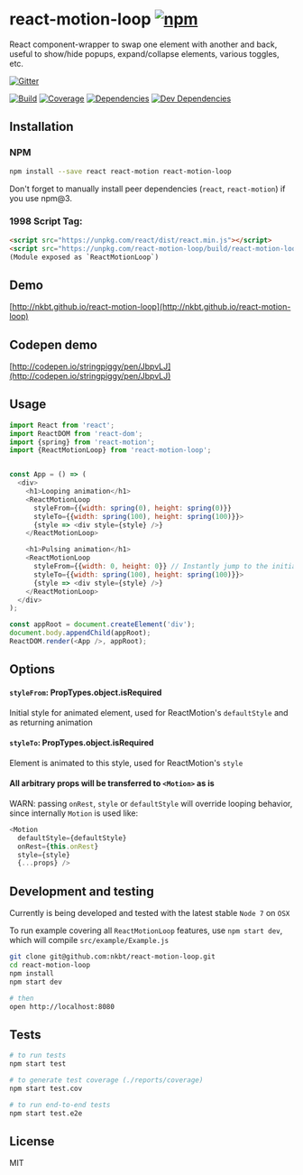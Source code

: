 # react-motion-loop [![npm](https://img.shields.io/npm/v/react-motion-loop.svg?style=flat-square)](https://www.npmjs.com/package/react-motion-loop)

React component-wrapper to swap one element with another and back, useful to show/hide popups, expand/collapse elements, various toggles, etc.

[![Gitter](https://img.shields.io/gitter/room/nkbt/help.svg?style=flat-square)](https://gitter.im/nkbt/help)

[![Build](https://img.shields.io/circleci/project/nkbt/react-motion-loop.svg?style=flat-square)](https://circleci.com/gh/nkbt/react-motion-loop)
[![Coverage](https://img.shields.io/codecov/c/github/nkbt/react-motion-loop.svg?style=flat-square)](https://codecov.io/github/nkbt/react-motion-loop?branch=master)
[![Dependencies](https://img.shields.io/david/nkbt/react-motion-loop.svg?style=flat-square)](https://david-dm.org/nkbt/react-motion-loop)
[![Dev Dependencies](https://img.shields.io/david/dev/nkbt/react-motion-loop.svg?style=flat-square)](https://david-dm.org/nkbt/react-motion-loop#info=devDependencies)


## Installation

### NPM
```sh
npm install --save react react-motion react-motion-loop
```

Don't forget to manually install peer dependencies (`react`, `react-motion`) if you use npm@3.


### 1998 Script Tag:
```html
<script src="https://unpkg.com/react/dist/react.min.js"></script>
<script src="https://unpkg.com/react-motion-loop/build/react-motion-loop.min.js"></script>
(Module exposed as `ReactMotionLoop`)
```


## Demo

[http://nkbt.github.io/react-motion-loop](http://nkbt.github.io/react-motion-loop)

## Codepen demo

[http://codepen.io/stringpiggy/pen/JbpvLJ](http://codepen.io/stringpiggy/pen/JbpvLJ)

## Usage
```js
import React from 'react';
import ReactDOM from 'react-dom';
import {spring} from 'react-motion';
import {ReactMotionLoop} from 'react-motion-loop';


const App = () => (
  <div>
    <h1>Looping animation</h1>
    <ReactMotionLoop
      styleFrom={{width: spring(0), height: spring(0)}}
      styleTo={{width: spring(100), height: spring(100)}}>
      {style => <div style={style} />}
    </ReactMotionLoop>

    <h1>Pulsing animation</h1>
    <ReactMotionLoop
      styleFrom={{width: 0, height: 0}} // Instantly jump to the initial style
      styleTo={{width: spring(100), height: spring(100)}}>
      {style => <div style={style} />}
    </ReactMotionLoop>
  </div>
);

const appRoot = document.createElement('div');
document.body.appendChild(appRoot);
ReactDOM.render(<App />, appRoot);
```

## Options

#### `styleFrom`: PropTypes.object.isRequired

Initial style for animated element, used for ReactMotion's `defaultStyle` and as returning animation


#### `styleTo`: PropTypes.object.isRequired

Element is animated to this style, used for ReactMotion's `style`


#### All arbitrary props will be transferred to `<Motion>` as is

WARN: passing `onRest`, `style` or `defaultStyle` will override looping behavior, since internally `Motion` is used like:
```js
<Motion
  defaultStyle={defaultStyle}
  onRest={this.onRest}
  style={style}
  {...props} />
```


## Development and testing

Currently is being developed and tested with the latest stable `Node 7` on `OSX`

To run example covering all `ReactMotionLoop` features, use `npm start dev`, which will compile `src/example/Example.js`

```bash
git clone git@github.com:nkbt/react-motion-loop.git
cd react-motion-loop
npm install
npm start dev

# then
open http://localhost:8080
```

## Tests

```bash
# to run tests
npm start test

# to generate test coverage (./reports/coverage)
npm start test.cov

# to run end-to-end tests
npm start test.e2e
```

## License

MIT
